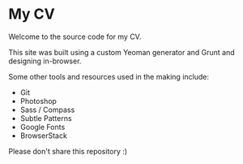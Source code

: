# My CV

Welcome to the source code for my CV.

This site was built using a custom Yeoman generator and Grunt and designing in-browser.

Some other tools and resources used in the making include:

* Git
* Photoshop
* Sass / Compass
* Subtle Patterns
* Google Fonts
* BrowserStack

Please don't share this repository :)
